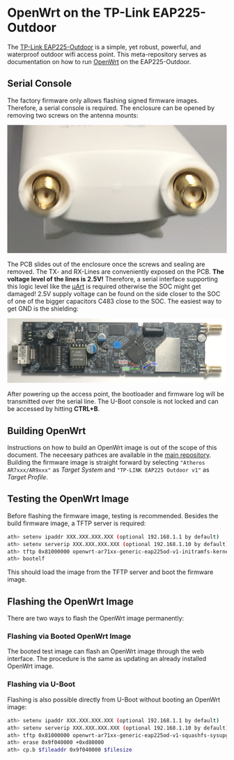 # OpenWrt on the TP-Link EAP225-Outdoor

The [TP-Link EAP225-Outdoor](https://www.tp-link.com/en/business-networking/outdoor-ap/eap225-outdoor/) is a simple, yet robust, powerful, and waterproof outdoor wifi access point. This meta-repository serves as documentation on how to run [OpenWrt](https://openwrt.org) on the EAP225-Outdoor.

## Serial Console

The factory firmware only allows flashing signed firmware images. Therefore, a serial console is required. The enclosure can be opened by removing two screws on the antenna mounts:

![open enclosure](.images/enclosure.jpg)

The PCB slides out of the enclosure once the screws and sealing are removed. The TX- and RX-Lines are conveniently exposed on the PCB. **The voltage level of the lines is 2.5V!** Therefore, a serial interface supporting this logic level like the [µArt](https://uart-adapter.com) is required otherwise the SOC might get damaged! 2.5V supply voltage can be found on the side closer to the SOC of one of the bigger capacitors C483 close to the SOC. The easiest way to get GND is the shielding:

![PCB front](.images/pcb_front_marked.jpg)

After powering up the access point, the bootloader and firmware log will be transmitted over the serial line. The U-Boot console is not locked and can be accessed by hitting **CTRL+B**.

## Building OpenWrt

Instructions on how to build an OpenWrt image is out of the scope of this document. The neceesary pathces are available in the [main repository](https://github.com/abusse/openwrt). Building the firmware image is straight forward by selecting `"Atheros AR7xxx/AR9xxx"` as _Target System_ and `"TP-LINK EAP225 Outdoor v1"` as _Target Profile_.

## Testing the OpenWrt Image

Before flashing the firmware image, testing is recommended. Besides the build firmware image, a TFTP server is required:

```bash
ath> setenv ipaddr XXX.XXX.XXX.XXX (optional 192.168.1.1 by default)
ath> setenv serverip XXX.XXX.XXX.XXX (optional 192.168.1.10 by default)
ath> tftp 0x81000000 openwrt-ar71xx-generic-eap225od-v1-initramfs-kernel.bin
ath> bootelf
```

This should load the image from the TFTP server and boot the firmware image.

## Flashing the OpenWrt Image

There are two ways to flash the OpenWrt image permanently:

### Flashing via Booted OpenWrt Image

The booted test image can flash an OpenWrt image through the web interface. The procedure is the same as updating an already installed OpenWrt image.

### Flashing via U-Boot

Flashing is also possible directly from U-Boot without booting an OpenWrt image:

```bash
ath> setenv ipaddr XXX.XXX.XXX.XXX (optional 192.168.1.1 by default)
ath> setenv serverip XXX.XXX.XXX.XXX (optional 192.168.1.10 by default)
ath> tftp 0x81000000 openwrt-ar71xx-generic-eap225od-v1-squashfs-sysupgrade.bin
ath> erase 0x9f040000 +0xd80000
ath> cp.b $fileaddr 0x9f040000 $filesize
```